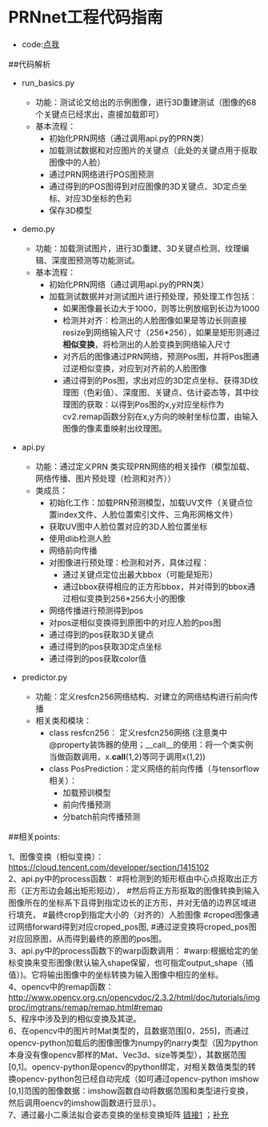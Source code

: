 <font size = 3>

# PRNnet工程代码指南   
* code:[点我](https://github.com/YadiraF/PRNet)       



##代码解析    
*  run_basics.py   
	* 功能：测试论文给出的示例图像，进行3D重建测试（图像的68个关键点已经求出，直接加载即可）     
	* 基本流程：    
		* 初始化PRN网络（通过调用api.py的PRN类）   
		* 加载测试数据和对应图片的关键点（此处的关键点用于抠取图像中的人脸）    
		* 通过PRN网络进行POS图预测     
		* 通过得到的POS图得到对应图像的3D关键点、3D定点坐标、对应3D坐标的色彩    
		* 保存3D模型    

* demo.py    
	* 功能：加载测试图片，进行3D重建、3D关键点检测、纹理编辑、深度图预测等功能测试。    
	* 基本流程：    
		* 初始化PRN网络（通过调用api.py的PRN类）   
		* 加载测试数据并对测试图片进行预处理，预处理工作包括：
			* 如果图像最长边大于1000，则等比例放缩到长边为1000    
			* 检测并对齐：检测出的人脸图像如果是等边长则直接resize到网络输入尺寸（256*256），如果是矩形则通过**相似变换**，将检测出的人脸变换到网络输入尺寸     
			* 对齐后的图像通过PRN网络，预测Pos图，并将Pos图通过逆相似变换，对应到对齐前的人脸图像        
			* 通过得到的Pos图，求出对应的3D定点坐标、获得3D纹理图（色彩值）、深度图、关键点、估计姿态等，其中纹理图的获取：以得到Pos图的x,y对应坐标作为cv2.remap函数分别在x,y方向的映射坐标位置，由输入图像的像素重映射出纹理图。     

* api.py  
	* 功能：通过定义PRN 类实现PRN网络的相关操作（模型加载、网络传播、图片预处理（检测和对齐））    
	* 类成员：
		* 初始化工作：加载PRN预测模型，加载UV文件（关键点位置index文件、人脸位置索引文件、三角形网格文件）     
		* 获取UV图中人脸位置对应的3D人脸位置坐标    
		* 使用dlib检测人脸   
		* 网络前向传播   
		* 对图像进行预处理：检测和对齐，具体过程：
			* 通过关键点定位出最大bbox（可能是矩形）   
			* 通过bbox获得相应的正方形bbox，并对得到的bbox通过相似变换到256*256大小的图像    
		* 网络传播进行预测得到pos    
		* 对pos逆相似变换得到原图中的对应人脸的pos图     
		* 通过得到的pos获取3D关键点   
		* 通过得到的pos获取3D定点坐标   
		* 通过得到的pos获取color值     

* predictor.py  
	* 功能：定义resfcn256网络结构、对建立的网络结构进行前向传播    
	* 相关类和模块：    
		* class resfcn256： 定义resfcn256网络 (注意类中@property装饰器的使用；__call__的使用：将一个类实例当做函数调用，x.__call__(1,2)等同于调用x(1,2))      
		* class PosPrediction：定义网络的前向传播（与tensorflow相关）：    
			* 加载预训模型    
			* 前向传播预测   
			* 分batch前向传播预测      
			

##相关points:   

1、图像变换（相似变换）：https://cloud.tencent.com/developer/section/1415102    
2、api.py中的process函数：
        #将检测到的矩形框由中心点抠取出正方形（正方形边会越出矩形短边），
        #然后将正方形抠取的图像转换到输入图像所在的坐标系下且得到指定边长的正方形，并对无值的边界区域进行填充，
        #最终crop到指定大小的（对齐的）人脸图像
        #croped图像通过网络forward得到对应croped_pos图,
        #通过逆变换将croped_pos图对应回原图，从而得到最终的原图的pos图。    
3、api.py中的process函数下的warp函数调用：
#warp:根据给定的坐标变换来变形图像(默认输入shape保留，也可指定output_shape（插值）)。它将输出图像中的坐标转换为输入图像中相应的坐标。    
4、opencv中的remap函数：
http://www.opencv.org.cn/opencvdoc/2.3.2/html/doc/tutorials/imgproc/imgtrans/remap/remap.html#remap    
5、程序中涉及到的相似变换及其逆。   
6、在opencv中的图片时Mat类型的，且数据范围[0，255]，而通过opencv-python加载后的图像图像为numpy的narry类型（因为python本身没有像opencv那样的Mat、Vec3d、size等类型），其数据范围[0,1]。opencv-python是opencv的python绑定，对相关数值类型的转换opencv-python包已经自动完成（如可通过opencv-python imshow [0,1]范围的图像数据：imshow函数自动将数据范围和类型进行变换，然后调用oencv的imshow函数进行显示）。    
7、通过最小二乘法拟合姿态变换的坐标变换矩阵 [链接1](https://blog.csdn.net/bitcarmanlee/article/details/51589143) ；[补充](https://www.cnblogs.com/wangkundentisy/p/7505487.html)

</size>